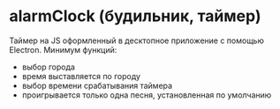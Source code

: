 # alarmClock (будильник, таймер)

Таймер на JS оформленный в десктопное приложение с помощью Electron.
Минимум функций: 
 - выбор города
 - время выставляется по городу
 - выбор времени срабатывания таймера
 - проигрывается только одна песня, установленная по умолчанию
